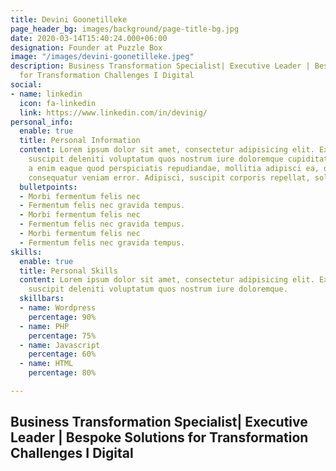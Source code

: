 ```yaml
---
title: Devini Goonetilleke
page_header_bg: images/background/page-title-bg.jpg
date: 2020-03-14T15:40:24.000+06:00
designation: Founder at Puzzle Box
image: "/images/devini-goonetilleke.jpeg"
description: Business Transformation Specialist| Executive Leader | Bespoke Solutions
  for Transformation Challenges I Digital
social:
- name: linkedin
  icon: fa-linkedin
  link: https://www.linkedin.com/in/devinig/
personal_info:
  enable: true
  title: Personal Information
  content: Lorem ipsum dolor sit amet, consectetur adipisicing elit. Excepturi explicabo
    suscipit deleniti voluptatum quos nostrum iure doloremque cupiditate voluptatem
    a enim eaque quod perspiciatis repudiandae, mollitia adipisci ea, quidem eveniet
    consequatur veniam error. Adipisci, suscipit corporis repellat, soluta vitae deserunt.
  bulletpoints:
  - Morbi fermentum felis nec
  - Fermentum felis nec gravida tempus.
  - Morbi fermentum felis nec
  - Fermentum felis nec gravida tempus.
  - Morbi fermentum felis nec
  - Fermentum felis nec gravida tempus.
skills:
  enable: true
  title: Personal Skills
  content: Lorem ipsum dolor sit amet, consectetur adipisicing elit. Excepturi explicabo
    suscipit deleniti voluptatum quos nostrum iure doloremque.
  skillbars:
  - name: Wordpress
    percentage: 90%
  - name: PHP
    percentage: 75%
  - name: Javascript
    percentage: 60%
  - name: HTML
    percentage: 80%

---
```

## Business Transformation Specialist| Executive Leader | Bespoke Solutions for Transformation Challenges I Digital